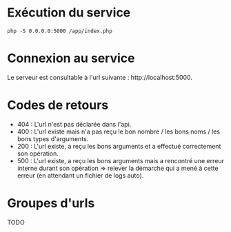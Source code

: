 # Exécution du service
```
php -S 0.0.0.0:5000 /app/index.php
```



# Connexion au service
Le serveur est consultable à l'url suivante : http://localhost:5000.



# Codes de retours
- 404 : L'url n'est pas déclarée dans l'api.
- 400 : L'url existe mais n'a pas reçu le bon nombre / les bons noms / les bons types d'arguments.
- 200 : L'url existe, a reçu les bons arguments et a effectué correctement son opération.
- 500 : L'url existe, a reçu les bons arguments mais a rencontré une erreur interne durant son opération => relever la démarche qui a mené à cette erreur (en attendant un fichier de logs auto).



# Groupes d'urls
TODO
